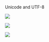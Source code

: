 Unicode and UTF-8

![](https://gitee.com/qytanggit/Python_Basic/raw/master/image/Charpter4/unicode.1.jpg)

![](https://gitee.com/qytanggit/Python_Basic/raw/master/image/Charpter4/unicode.2.jpg)

![](https://gitee.com/qytanggit/Python_Basic/raw/master/image/Charpter4/unicode.3.jpg)
